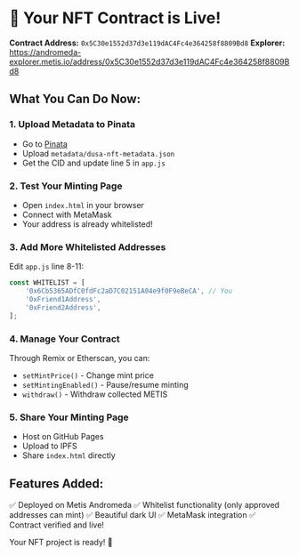 # 🎉 Your NFT Contract is Live!

**Contract Address:** `0x5C30e1552d37d3e119dAC4Fc4e364258f8809Bd8`
**Explorer:** https://andromeda-explorer.metis.io/address/0x5C30e1552d37d3e119dAC4Fc4e364258f8809Bd8

## What You Can Do Now:

### 1. Upload Metadata to Pinata
- Go to [Pinata](https://app.pinata.cloud/)
- Upload `metadata/dusa-nft-metadata.json`
- Get the CID and update line 5 in `app.js`

### 2. Test Your Minting Page
- Open `index.html` in your browser
- Connect with MetaMask
- Your address is already whitelisted!

### 3. Add More Whitelisted Addresses
Edit `app.js` line 8-11:
```javascript
const WHITELIST = [
    '0x6Cb5365ADfC0fdFc2aD7C02151A04e9f0F9eBeCA', // You
    '0xFriend1Address',
    '0xFriend2Address',
];
```

### 4. Manage Your Contract
Through Remix or Etherscan, you can:
- `setMintPrice()` - Change mint price
- `setMintingEnabled()` - Pause/resume minting
- `withdraw()` - Withdraw collected METIS

### 5. Share Your Minting Page
- Host on GitHub Pages
- Upload to IPFS
- Share `index.html` directly

## Features Added:
✅ Deployed on Metis Andromeda
✅ Whitelist functionality (only approved addresses can mint)
✅ Beautiful dark UI
✅ MetaMask integration
✅ Contract verified and live!

Your NFT project is ready! 🚀